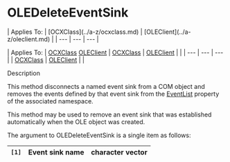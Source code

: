 




<h1 class="heading"><span class="name">OLEDeleteEventSink</span></h1>
| Applies To: | [OCXClass](../a-z/ocxclass.md) | [OLEClient](../a-z/oleclient.md) |
| --- | --- | ---  |

| Applies To: | [OCXClass](../a-z/ocxclass.md) [OLEClient](../a-z/oleclient.md) | [OCXClass](../a-z/ocxclass.md) | [OLEClient](../a-z/oleclient.md) |  |
| --- | --- | ---  |
| [OCXClass](../a-z/ocxclass.md) | [OLEClient](../a-z/oleclient.md) |  |


Description


This method disconnects a named event sink from a COM object and removes the events defined by that event sink from the [EventList](../a-z/eventlist.md) property of the associated namespace.


This method may be used to remove an event sink that was established automatically when the OLE object was created.


The argument to OLEDeleteEventSink is a single item as follows:

| `[1]` | Event sink name | character vector |
| --- | --- | ---  |




